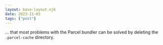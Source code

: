 ```yaml
---
layout: base-layout.njk
date: 2023-11-03
tags: ["post"]
---
```


... that most problems with the Parcel bundler can be solved by deleting the `.parcel-cache` directory.
